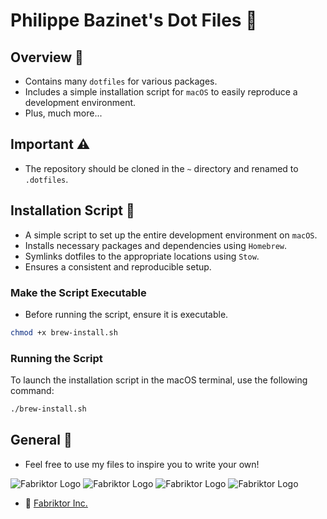 # Philippe Bazinet's Dot Files 🔨

## Overview 📒

- Contains many `dotfiles` for various packages.
- Includes a simple installation script for `macOS`
  to easily reproduce a development environment.
- Plus, much more...

## Important ⚠️

- The repository should be cloned in the `~` directory and renamed to `.dotfiles`.

## Installation Script 📜

- A simple script to set up the entire development environment on `macOS`.
- Installs necessary packages and dependencies using `Homebrew`.
- Symlinks dotfiles to the appropriate locations using `Stow`.
- Ensures a consistent and reproducible setup.

### Make the Script Executable

- Before running the script, ensure it is executable.

```bash
chmod +x brew-install.sh
```

### Running the Script

To launch the installation script in the macOS terminal, use the following command:

```bash
./brew-install.sh
```

## General 💬

- Feel free to use my files to inspire you to write your own!

![Fabriktor Logo](https://backend.fabriktor.com/filehub/img/gitlab/chubby.gif)
![Fabriktor Logo](https://backend.fabriktor.com/filehub/img/gitlab/screwdriver.gif)
![Fabriktor Logo](https://backend.fabriktor.com/filehub/img/gitlab/key.gif)
![Fabriktor Logo](https://backend.fabriktor.com/filehub/img/gitlab/boss.gif)

- 🔗 [Fabriktor Inc.](https://fabriktor.com)

